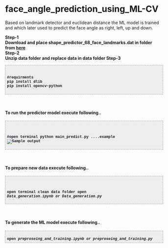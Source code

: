 # face_angle_prediction_using_ML-CV
Based on landmark detector and euclidean distance the ML model is trained and which later used to predict the face angle as right, left, up and down.  

<b>Step-1<b><br/>
Download and place <b>shape_predictor_68_face_landmarks.dat<b> in folder from <a href = 'https://github.com/davisking/dlib-models/blob/master/shape_predictor_68_face_landmarks.dat.bz2'>here</a> <br/>
<b>Step-2<b><br/>
Unzip data folder and replace data in data folder
<b>Step-3<b><br/>
<pre style="background-color: #eeeeee; border: 1px dashed rgb(153, 153, 153); line-height: 14px; overflow: auto; padding: 5px; width: 100%;"><span style="font-family: &quot;courier new&quot; , &quot;courier&quot; , monospace;"><span style="font-size: 12px;">

#requirments
pip install dlib
pip install opencv-python

</span></span></pre>
<br/>
<h4> To run the predictor model execute following..</h4>
<pre style="background-color: #eeeeee; border: 1px dashed rgb(153, 153, 153); line-height: 14px; overflow: auto; padding: 5px; width: 100%;"><span style="font-family: &quot;courier new&quot; , &quot;courier&quot; , monospace;"><span style="font-size: 12px;">

#open terminal
python main_predict.py
....example <img src="predicted_output.gif" alt="Sample output" />
</span></span></pre>

<br/>
<h4> To prepare new data execute following..</h4>
<pre style="background-color: #eeeeee; border: 1px dashed rgb(153, 153, 153); line-height: 14px; overflow: auto; padding: 5px; width: 100%;"><span style="font-family: &quot;courier new&quot; , &quot;courier&quot; , monospace;"><span style="font-size: 12px;">

<b>open terminal clean data folder</b>
<b>open <i>Data_generation.ipynb or Data_generation.py</i></b>
</span></span></pre>


<br/>
<h4> To generate the ML model execute following..</h4>
<pre style="background-color: #eeeeee; border: 1px dashed rgb(153, 153, 153); line-height: 14px; overflow: auto; padding: 5px; width: 100%;"><span style="font-family: &quot;courier new&quot; , &quot;courier&quot; , monospace;"><span style="font-size: 12px;">
<b>open <i>preproseing_and_training.ipynb or preproseing_and_training.py</i></b>
</span></span></pre>

